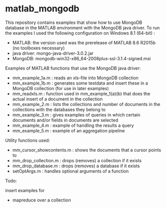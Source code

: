 # matlab_mongodb
This repository contains examples that show how to use MongoDB database in the MATLAB environment with the MongoDB java driver. 
To run the examples I used the following configuration on Windows 8.1 (64-bit) :
* MATLAB: the version used was the prerelease of MATLAB 8.6 R2015b (no toolboxes necessary)
* java driver: mongo-java-driver-3.0.2.jar 
* MongoDB: mongodb-win32-x86_64-2008plus-ssl-3.1.4-signed.msi

Examples of MATLAB functions that use the MongoDB java driver:
* mm_example_1a.m : reads an xls-file into MongoDB collection
* mm_example_1b.m : generates some testdata and insert these in a MongoDB collection (for use in later examples)
* mm_readxls.m : function used in mm_example_1(a)(b) that does the actual insert of a document in the collection
* mm_example_2.m : lists the collections and number of documents in the collections with the databases they belong to
* mm_example_3.m : gives examples of queries in which certain documents and/or fields in documents are selected
* mm_example_4.m : example of handling the results a query
* mm_example_5.m : example of an aggregation pipeline

Utility functions used:
* mm_cursor_showcontents.m : shows the documents that a cursor points to
* mm_drop_collection.m : drops (removes) a collection if it exists
* mm_drop_database.m : drops (removes) a database if it exists
* setOptArgs.m : handles optional arguments of a function

Todo:

insert examples for 
* mapreduce over a collection


